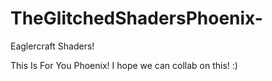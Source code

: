 # TheGlitchedShadersPhoenix-
Eaglercraft Shaders!


This Is For You Phoenix! I hope we can collab on this! :)
